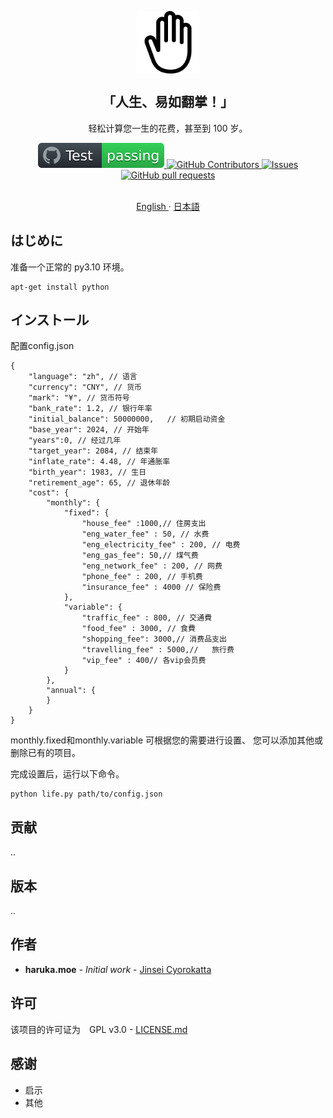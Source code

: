 <p align="center">
 <img width="100px" src="/docs/hand-right-outline.svg" align="center" alt="jinseicyorokatta" />
 <h2 align="center">「人生、易如翻掌！」</h2>
 <p align="center">轻松计算您一生的花费，甚至到 100 岁。</p>
 <p align="center">
    <a href="https://github.com/zorroforever/jinseicyorokatta/actions">
      <img alt="Tests Passing" src="/docs/badge.svg" />
    </a>
    <a href="https://github.com/zorroforever/jinseicyorokatta/graphs/contributors">
      <img alt="GitHub Contributors" src="https://img.shields.io/github/contributors/zorroforever/jinseicyorokatta" />
    </a>
    <a href="https://github.com/zorroforever/jinseicyorokatta/issues">
      <img alt="Issues" src="https://img.shields.io/github/issues/zorroforever/jinseicyorokatta?color=0088ff" />
    </a>
    <a href="https://github.com/zorroforever/jinseicyorokatta/pulls">
      <img alt="GitHub pull requests" src="https://img.shields.io/github/issues-pr/zorroforever/jinseicyorokatta?color=0088ff" />
    </a>
    <br />
    <br />
  </p>
 <p align="center">
    <a href="/docs/readme_en.md">English </a>
    ·
    <a href="/docs/readme_ja.md">日本語</a>
  </p>
 </p>

## はじめに


准备一个正常的 py3.10 环境。

```
apt-get install python
```

## インストール

配置config.json

```
{
    "language": "zh", // 语言
    "currency": "CNY", // 货币
    "mark": "¥", // 货币符号
    "bank_rate": 1.2, // 银行年率
    "initial_balance": 50000000,   // 初期启动资金
    "base_year": 2024, // 开始年
    "years":0, // 经过几年
    "target_year": 2084, // 结束年
    "inflate_rate": 4.48, // 年通胀率
    "birth_year": 1983, // 生日
    "retirement_age": 65, // 退休年龄
    "cost": {
        "monthly": {
            "fixed": {
                "house_fee" :1000,// 住房支出   
                "eng_water_fee" : 50, // 水费
                "eng_electricity_fee" : 200, // 电费
                "eng_gas_fee": 50,// 煤气费
                "eng_network_fee" : 200, // 网费
                "phone_fee" : 200, // 手机费
                "insurance_fee" : 4000 // 保险费
            },
            "variable": {
                "traffic_fee" : 800, // 交通費
                "food_fee" : 3000, // 食費
                "shopping_fee": 3000,// 消费品支出
                "travelling_fee" : 5000,//   旅行费
                "vip_fee" : 400// 各vip会员费
            }
        },
        "annual": {
        }
    }
}

```

monthly.fixed和monthly.variable
可根据您的需要进行设置、
您可以添加其他或删除已有的项目。 

完成设置后，运行以下命令。

```
python life.py path/to/config.json
```


## 贡献

..

## 版本

..

## 作者

* **haruka.moe** - *Initial work* - [Jinsei Cyorokatta](https://github.com/jinseicyorokatta)


## 许可

该项目的许可证为　GPL v3.0 -  [LICENSE.md](LICENSE.md) 

## 感谢

* 启示
* 其他